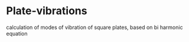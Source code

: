 # Plate-vibrations
calculation of modes of vibration of square plates, based on bi harmonic equation
